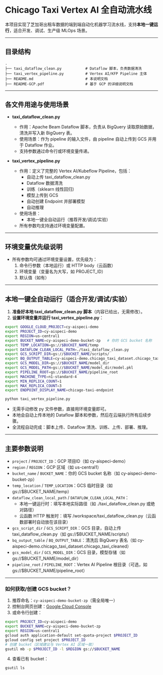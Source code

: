 # Chicago Taxi Vertex AI 全自动流水线

本项目实现了芝加哥出租车数据的端到端自动化机器学习流水线，支持**本地一键运行**，适合开发、调试、生产级 MLOps 场景。

---

## 目录结构

```
.
├── taxi_dataflow_clean.py           # Dataflow 脚本，负责数据清洗
├── taxi_vertex_pipeline.py          # Vertex AI/KFP Pipeline 主体
├── README.md                        # 本说明文档
├── README-GCP.pdf                   # 基于 GCP 的详细说明文档
```

---

## 各文件用途与使用场景

- **taxi_dataflow_clean.py**
  - 作用：Apache Beam Dataflow 脚本，负责从 BigQuery 读取原始数据，清洗并写入新 BigQuery 表。
  - 使用场景：作为 pipeline 的输入文件，由 pipeline 自动上传到 GCS 并用于 Dataflow 作业。
  - 支持参数通过命令行或环境变量传递。

- **taxi_vertex_pipeline.py**
  - 作用：定义了完整的 Vertex AI/Kubeflow Pipeline，包括：
    - 自动上传 taxi_dataflow_clean.py
    - Dataflow 数据清洗
    - 训练（sklearn 线性回归）
    - 模型上传到 GCS
    - 自动创建 Endpoint 并部署模型
    - 自动推理
  - 使用场景：
    - 本地一键全自动运行（推荐开发/调试/实验）
  - 所有参数均支持通过环境变量配置。

---

## 环境变量优先级说明

- 所有参数均可通过环境变量设置，优先级为：
  1. 命令行参数（本地运行）或 HTTP body（云函数）
  2. 环境变量（变量名为大写，如 PROJECT_ID）
  3. 默认值（如有）

---

## 本地一键全自动运行（适合开发/调试/实验）

1. **准备好本地 taxi_dataflow_clean.py 脚本**（内容已给出，无需修改）。
2. **设置环境变量并运行 taxi_vertex_pipeline.py**：

```bash
export GOOGLE_CLOUD_PROJECT=cy-aispeci-demo
export PROJECT_ID=cy-aispeci-demo
export REGION=us-central1
export BUCKET_NAME=cy-aispeci-demo-bucket-zp   # 你的 GCS bucket 名称
export TEMP_LOCATION=gs://$BUCKET_NAME/temp
export DATAFLOW_CLEAN_LOCAL_PATH=./taxi_dataflow_clean.py
export GCS_SCRIPT_DIR=gs://$BUCKET_NAME/scripts/
export BQ_OUTPUT_TABLE=cy-aispeci-demo.chicago_taxi_dataset.chicago_taxi_cleaned
export GCS_MODEL_DIR=gs://$BUCKET_NAME/model_dir
export GCS_MODEL_PATH=gs://$BUCKET_NAME/model_dir/model.pkl
export PIPELINE_ROOT=gs://$BUCKET_NAME/pipeline_root
export MACHINE_TYPE=n1-standard-4
export MIN_REPLICA_COUNT=1
export MAX_REPLICA_COUNT=3
export ENDPOINT_DISPLAY_NAME=chicago-taxi-endpoint

python taxi_vertex_pipeline.py
```

- 无需手动修改 py 文件参数，直接用环境变量即可。
- 本地会自动上传本地的 Dataflow 脚本和参数，然后在云端执行所有后续步骤。
- 全流程自动完成：脚本上传、Dataflow 清洗、训练、上传、部署、推理。

---

## 主要参数说明

- `project` / `PROJECT_ID`：GCP 项目ID（如 cy-aispeci-demo）
- `region` / `REGION`：GCP 区域（如 us-central1）
- `bucket_name` / `BUCKET_NAME`：你的 GCS bucket 名称（如 cy-aispeci-demo-bucket-zp）
- `temp_location` / `TEMP_LOCATION`：GCS 临时目录（如 gs://$BUCKET_NAME/temp）
- `dataflow_clean_local_path` / `DATAFLOW_CLEAN_LOCAL_PATH`：
  - 本地一键运行时：填写本地实际路径（如 ./taxi_dataflow_clean.py 或绝对路径）
  - 云函数 HTTP 触发时：填写 /workspace/taxi_dataflow_clean.py（云函数部署时自动放在该目录）
- `gcs_script_dir` / `GCS_SCRIPT_DIR`：GCS 目录，自动上传 taxi_dataflow_clean.py（如 gs://$BUCKET_NAME/scripts/）
- `bq_output_table` / `BQ_OUTPUT_TABLE`：清洗后 BigQuery 表名（如 cy-aispeci-demo.chicago_taxi_dataset.chicago_taxi_cleaned）
- `gcs_model_dir` / `GCS_MODEL_DIR`：GCS 目录，模型存储（如 gs://$BUCKET_NAME/model_dir）
- `pipeline_root` / `PIPELINE_ROOT`：Vertex AI Pipeline 根目录（可选，如 gs://$BUCKET_NAME/pipeline_root）

---

### 如何获取/创建 GCS bucket？

1. 推荐命名：`cy-aispeci-demo-bucket-zp`（需全局唯一）
2. 控制台网页创建：[Google Cloud Console](https://console.cloud.google.com/storage/browser)
3. 或命令行创建：

```bash
export PROJECT_ID=cy-aispeci-demo
export BUCKET_NAME=cy-aispeci-demo-bucket-zp
export REGION=us-central1
gcloud auth application-default set-quota-project $PROJECT_ID
gcloud config set project $PROJECT_ID
# 创建 bucket（区域建议与 Vertex AI 区域一致）
gsutil mb -p $PROJECT_ID -l $REGION gs://$BUCKET_NAME
```
4. 查看已有 bucket：
```bash
gsutil ls
```
